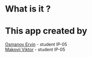 # What is it ?

# This app created by 
  [Osmanov Ervin](https://github.com/Er4ik) - student IP-05  
  [Makovii Viktor](https://github.com/makovii) - student IP-05
